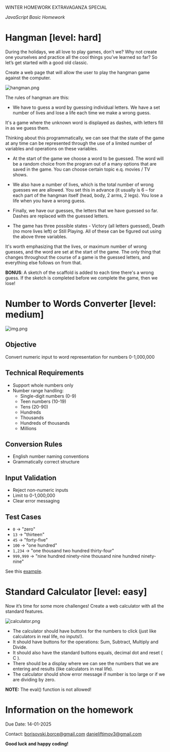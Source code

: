 WINTER HOMEWORK EXTRAVAGANZA SPECIAL

_JavaScript Basic Homework_

# Hangman [level: hard]

During the holidays, we all love to play games, don’t we? Why not create one yourselves and practice all the cool things you’ve learned so far? So let’s get started with a good old classic.

Create a web page that will allow the user to play the hangman game against the computer.

![hangman.png](assets%2Fhangman.png)

The rules of hangman are this:

- We have to guess a word by guessing individual letters. We have a set number of lives and lose a life each time we make a wrong guess.

It's a game where the unknown word is displayed as dashes, with letters fill in as we guess them.

Thinking about this programmatically, we can see that the state of the game at any time can be represented through the use of a limited number of variables and operations on these variables.

- At the start of the game we choose a word to be guessed. The word will be a random choice from the program out of a many options that are saved in the game. You can choose certain topic e.q. movies / TV shows.

- We also have a number of lives, which is the total number of wrong guesses we are allowed. You set this in advance (it usually is 6 – for each part of the hangman itself (head, body, 2 arms, 2 legs). You lose a life when you have a wrong guess.

- Finally, we have our guesses, the letters that we have guessed so far. Dashes are replaced with the guessed letters.

- The game has three possible states - Victory (all letters guessed), Death (no more lives left) or Still Playing. All of these can be figured out using the above three variables.

It's worth emphasizing that the lives, or maximum number of wrong guesses, and the word are set at the start of the game. The only thing that changes throughout the course of a game is the guessed letters, and everything else follows on from that.

**BONUS**: A sketch of the scaffold is added to each time there's a wrong guess. If the sketch is completed before we complete the game, then we lose!

# Number to Words Converter [level: medium]

![img.png](assets/num-to-words.png)

## Objective

Convert numeric input to word representation for numbers 0-1,000,000

## Technical Requirements

- Support whole numbers only
- Number range handling:
  - Single-digit numbers (0-9)
  - Teen numbers (10-19)
  - Tens (20-90)
  - Hundreds
  - Thousands
  - Hundreds of thousands
  - Millions

## Conversion Rules

- English number naming conventions
- Grammatically correct structure

## Input Validation

- Reject non-numeric inputs
- Limit to 0-1,000,000
- Clear error messaging

## Test Cases

- `0` → "zero"
- `13` → "thirteen"
- `45` → "forty-five"
- `100` → "one hundred"
- `1,234` → "one thousand two hundred thirty-four"
- `999,999` → "nine hundred ninety-nine thousand nine hundred ninety-nine"

See this [example](https://lingojam.com/NumbersToWords).

# Standard Calculator [level: easy]

Now it’s time for some more challenges! Create a web calculator with all the standard features.

![calculator.png](assets%2Fcalculator.png)

- The calculator should have buttons for the numbers to click (just like calculators in real life, no inputs!).
- It should have buttons for the operations: Sum, Subtract, Multiply and Divide.
- It should also have the standard buttons equals, decimal dot and reset ( C ).
- There should be a display where we can see the numbers that we are entering and results (like calculators in real life).
- The calculator should show error message if number is too large or if we are dividing by zero.

**NOTE:** The eval() function is not allowed!

# Information on the homework

Due Date: 14-01-2025

Contact: borisovski.borce@gmail.com danieliftimov3@gmail.com

**Good luck and happy coding!**
